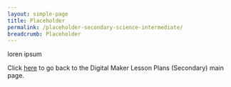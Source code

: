 ```yaml
---
layout: simple-page
title: Placeholder
permalink: /placeholder-secondary-science-intermediate/
breadcrumb: Placeholder
---
```


loren ipsum

Click [here](/in-schools/digital-maker/lesson-ideas-secondary/) to go back to the Digital Maker Lesson Plans (Secondary) main page.
